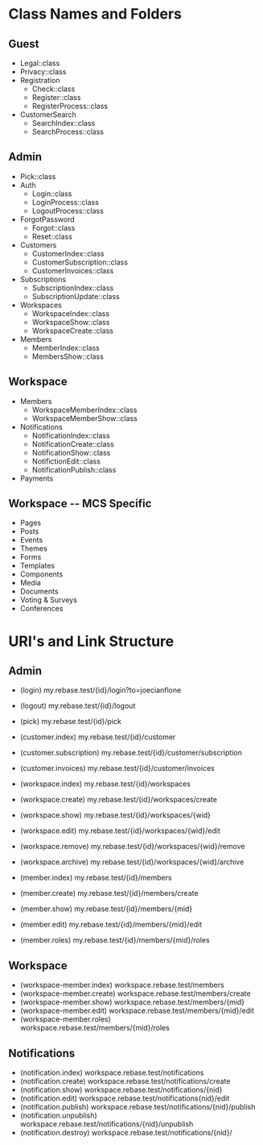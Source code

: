 # Class Names and Folders

## Guest

-  Legal::class
-  Privacy::class
-  Registration
   -  Check::class
   -  Register::class
   -  RegisterProcess::class
-  CustomerSearch
   -  SearchIndex::class
   -  SearchProcess::class

## Admin

-  Pick::class
-  Auth
   -  Login::class
   -  LoginProcess::class
   -  LogoutProcess::class
- ForgotPassword
  - Forgot::class
  - Reset::class
-  Customers
   -  CustomerIndex::class
   -  CustomerSubscription::class
   -  CustomerInvoices::class
- Subscriptions
  - SubscriptionIndex::class
  - SubscriptionUpdate::class
-  Workspaces
   -  WorkspaceIndex::class
   -  WorkspaceShow::class
   -  WorkspaceCreate::class
-  Members
   -  MemberIndex::class
   -  MembersShow::class

## Workspace

-  Members
   -  WorkspaceMemberIndex::class
   -  WorkspaceMemberShow::class
-  Notifications
   -  NotificationIndex::class
   -  NotificationCreate::class
   -  NotificationShow::class
   -  NotifictionEdit::class
   -  NotificationPublish::class
-  Payments

## Workspace -- MCS Specific

-  Pages
-  Posts
-  Events
-  Themes
-  Forms
-  Templates
-  Components
-  Media
-  Documents
-  Voting & Surveys
-  Conferences

# URI's and Link Structure

## Admin

-  (login) my.rebase.test/{id}/login?to=joecianflone
-  (logout) my.rebase.test/{id}/logout
-  (pick) my.rebase.test/{id}/pick

-  (customer.index) my.rebase.test/{id}/customer
-  (customer.subscription) my.rebase.test/{id}/customer/subscription
-  (customer.invoices) my.rebase.test/{id}/customer/invoices

-  (workspace.index) my.rebase.test/{id}/workspaces
-  (workspace.create) my.rebase.test/{id}/workspaces/create
-  (workspace.show) my.rebase.test/{id}/workspaces/{wid}
-  (workspace.edit) my.rebase.test/{id}/workspaces/{wid}/edit
-  (workspace.remove) my.rebase.test/{id}/workspaces/{wid}/remove
-  (workspace.archive) my.rebase.test/{id}/workspaces/{wid}/archive

-  (member.index) my.rebase.test/{id}/members
-  (member.create) my.rebase.test/{id}/members/create
-  (member.show) my.rebase.test/{id}/members/{mid}
-  (member.edit) my.rebase.test/{id}/members/{mid}/edit
-  (member.roles) my.rebase.test/{id}/members/{mid}/roles

## Workspace

-  (workspace-member.index) workspace.rebase.test/members
-  (workspace-member.create) workspace.rebase.test/members/create
-  (workspace-member.show) workspace.rebase.test/members/{mid}
-  (workspace-member.edit) workspace.rebase.test/members/{mid}/edit
-  (workspace-member.roles) workspace.rebase.test/members/{mid}/roles

## Notifications

-  (notification.index) workspace.rebase.test/notifications
-  (notification.create) workspace.rebase.test/notifications/create
-  (notification.show) workspace.rebase.test/notifications/{nid}
-  (notification.edit) workspace.rebase.test/notifications{nid}/edit
-  (notification.publish) workspace.rebase.test/notifications/{nid}/publish
-  (notification.unpublish) workspace.rebase.test/notifications/{nid}/unpublish
-  (notification.destroy) workspace.rebase.test/notifications/{nid}/
